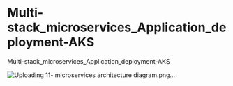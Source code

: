 # Multi-stack_microservices_Application_deployment-AKS
 Multi-stack_microservices_Application_deployment-AKS

 
![Uploading 11- microservices architecture diagram.png…]()
